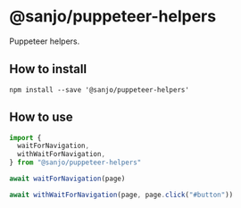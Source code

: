 # @sanjo/puppeteer-helpers

Puppeteer helpers.

## How to install

```
npm install --save '@sanjo/puppeteer-helpers'
```

## How to use

```js
import {
  waitForNavigation,
  withWaitForNavigation,
} from "@sanjo/puppeteer-helpers"

await waitForNavigation(page)

await withWaitForNavigation(page, page.click("#button"))
```
